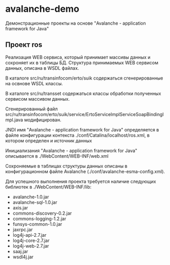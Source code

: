 # avalanche-demo
Демонстрационные проекты на основе "Avalanche - application framework for Java"

## Проект ros
Реализация WEB сервиса, который принимает массивы данных и сохроняет их в таблицы БД. Структура принимаемых
WEB сервисом данных, описана в WSDL файлах.

В каталоге src/ru/transinfocom/erto/suik содержаться сгенерированные на освнове WSDL классы.

В каталоге src/ru/transset содержаться классы обработки полученных сервисом массивом данных.

Сгенерированный файл src/ru/transinfocom/erto/suik/service/ErtoServiceImplServiceSoapBindingImpl.java модифицирован.

JNDI имя "Avalanche - application framework for Java" определяется в файле конфигурации контекста ./conf/Catalina/localhost/ros.xml,
в котором определен и источник данных 

Инициализания "Avalanche - application framework for Java" описывается в ./WebContent/WEB-INF/web.xml

Сохроняемые в таблицах структуры данных описаны в конфигурационном файле Avalanche (./conf/avalanche-esma-config.xml).

Для успешного выполнения проекта требуется наличие следующих библиотек в ./WebContent/WEB-INF/lib:
* avalanche-1.0.jar
* avalanche-sql-1.0.jar
* axis.jar
* commons-discovery-0.2.jar
* commons-logging-1.2.jar
* funsys-common-1.0.jar
* jaxrpc.jar
* log4j-api-2.7.jar
* log4j-core-2.7.jar
* log4j-web-2.7.jar
* saaj.jar
* wsdl4j.jar

